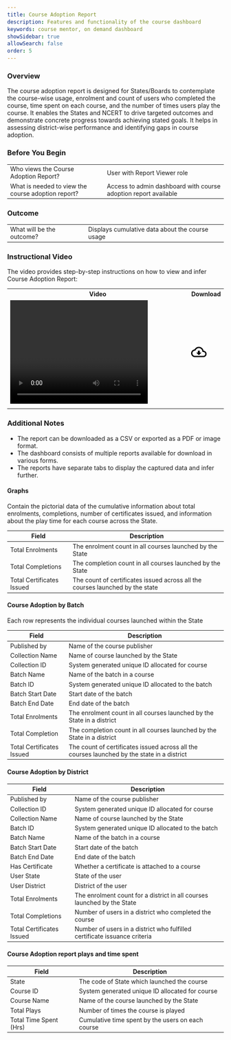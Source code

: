 ```yaml
---
title: Course Adoption Report
description: Features and functionality of the course dashboard
keywords: course mentor, on demand dashboard
showSidebar: true
allowSearch: false
order: 5
---
```


### Overview

The course adoption report is designed for States/Boards to contemplate the course-wise usage, enrolment and count of users who completed the course, time spent on each course, and the number of times users play the course. It enables the States and NCERT to drive targeted outcomes and demonstrate concrete progress towards achieving stated goals. It helps in assessing district-wise performance and identifying gaps in course adoption. 

### Before You Begin  
	
<table>
  <tr><td>Who views the Course Adoption Report?</td>
   <td>User with Report Viewer role</td>
  </tr>
  <tr><td>What is needed to view the course adoption report?</td>
  <td>Access to admin dashboard with course adoption report available</td>
  </tr>
</table>

### Outcome

<table>
 <tr><td>What will be the outcome?</td>
  <td>Displays cumulative data about the course usage</td>
 </tr>
</table>
  

### Instructional Video

The video provides step-by-step instructions on how to view and infer Course Adoption Report:
 
<table>
<tr>
   <th style="width:85%;">Video</th>
    <th style="width:15%;">Download</th>
  </tr>
  <tr>
    <td><video width="320" height="240" controls><source src="../video/course-adoption-report.mp4" type="video/mp4"></video></td>
    <td class="text-center"><a href="../video/course-adoption-report.mp4" download><img src="../../../assets/imgs/icons/outline_cloud_download.png"></a></td>
    </tr>
    <tr><td> </td>
    </tr>
</table>


### Additional Notes

  - The report can be downloaded as a CSV or exported as a PDF or image format. 
  - The dashboard consists of multiple reports available for download in various forms.
  - The reports have separate tabs to display the captured data and infer further.

#### Graphs  

Contain the pictorial data of the cumulative information about total enrolments, completions, number of certificates issued, and information about the play time for each course across the State. 


| Field  |	Description   |
|--------|----------------|
|Total Enrolments | The enrolment count in all courses launched by the State |
|	Total Completions |	The completion count in all courses launched by the State |
|	Total Certificates Issued |	The count of certificates issued across all the courses launched by the state |

#### Course Adoption by Batch 

Each row represents the individual courses launched within the State  

| Field |	Description |
|-------|-------------------|
|	Published by |	Name of the course publisher |
|	Collection Name |	Name of course launched by the State |
|	Collection ID |	System generated unique ID allocated for course |
|	Batch Name  |	Name of the batch in a course |
|	Batch ID |	System generated unique ID allocated to the batch |
|	Batch Start Date |	Start date of the batch |
|	Batch End Date |	End date of the batch |
|	Total Enrolments |	The enrolment count in all courses launched by the State in a district |
|	Total Completion |	The completion count in all courses launched by the State in a district |
|	Total Certificates Issued |	The count of certificates issued across all the courses launched by the state in a district |

####	Course Adoption by District

|Field |	Description |
|-------|-------------------|
|	Published by |	Name of the course publisher |
|	Collection ID |	System generated unique ID allocated for course |
|	Collection Name |	Name of course launched by the State |
|	Batch ID  |	System generated unique ID allocated to the batch | 
|	Batch Name  |	Name of the batch in a course  |
|	Batch Start Date |	Start date of the batch  |
|	Batch End Date |	End date of the batch  |
|	Has Certificate |	Whether a certificate is attached to a course |
|	User State |	State of the user  |
|	User District |	District of the user | 
|	Total Enrolments |	The enrolment count for a district in all courses launched by the State |
|	Total Completions |	Number of users in a district who completed the course |
|	Total Certificates Issued |	Number of users in a district who fulfilled certificate issuance criteria |


#### Course Adoption report plays and time spent

| Field | 	Description |
|-------|-------------------|
|	State |	The code of State which launched the course |
|Course ID |	System generated unique ID allocated for course |
|	Course Name |	Name of the course launched by the State |
|	Total Plays |	Number of times the course is played | 
|	Total Time Spent (Hrs) |	Cumulative time spent by the users on each course |
	                                
